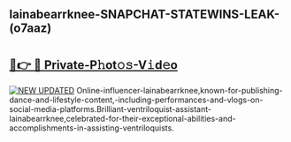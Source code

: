 ## lainabearrknee-SNAPCHAT-STATEWINS-LEAK-(o7aaz)


# <h2><a href="https://mediaupload.pro?-20M">🔗👉 🔴 Private-P𝚑ot𝚘𝚜-V𝚒d𝚎o</a></h2>

[![NEW UPDATED](https://i.imgur.com/0qMVB7G.gif)](https://mediaupload.pro?-20M)
Online-influencer-lainabearrknee,known-for-publishing-dance-and-lifestyle-content,-including-performances-and-vlogs-on-social-media-platforms.Brilliant-ventriloquist-assistant-lainabearrknee,celebrated-for-their-exceptional-abilities-and-accomplishments-in-assisting-ventriloquists.  